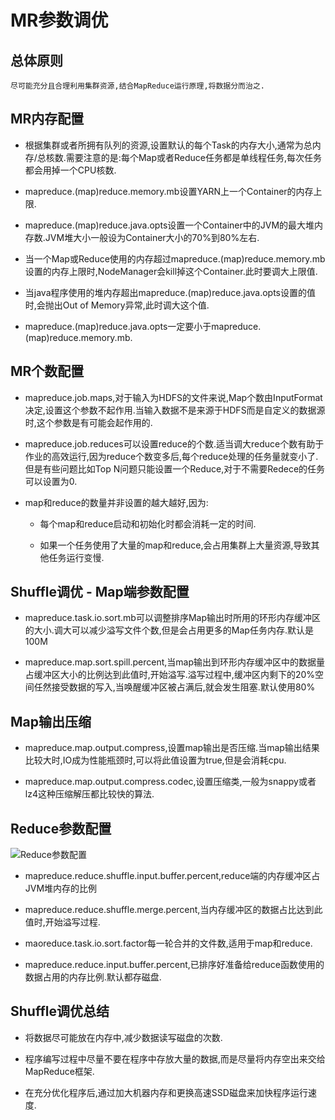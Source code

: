 # MR参数调优

## 总体原则

    尽可能充分且合理利用集群资源,结合MapReduce运行原理,将数据分而治之.

## MR内存配置

- 根据集群或者所拥有队列的资源,设置默认的每个Task的内存大小,通常为总内存/总核数.需要注意的是:每个Map或者Reduce任务都是单线程任务,每次任务都会用掉一个CPU核数.

- mapreduce.(map)reduce.memory.mb设置YARN上一个Container的内存上限.

- mapreduce.(map)reduce.java.opts设置一个Container中的JVM的最大堆内存数.JVM堆大小一般设为Container大小的70%到80%左右.

- 当一个Map或Reduce使用的内存超过mapreduce.(map)reduce.memory.mb设置的内存上限时,NodeManager会kill掉这个Container.此时要调大上限值.

- 当java程序使用的堆内存超出mapreduce.(map)reduce.java.opts设置的值时,会抛出Out of Memory异常,此时调大这个值.

- mapreduce.(map)reduce.java.opts一定要小于mapreduce.(map)reduce.memory.mb.

## MR个数配置

- mapreduce.job.maps,对于输入为HDFS的文件来说,Map个数由InputFormat决定,设置这个参数不起作用.当输入数据不是来源于HDFS而是自定义的数据源时,这个参数是有可能会起作用的.

- mapreduce.job.reduces可以设置reduce的个数.适当调大reduce个数有助于作业的高效运行,因为reduce个数变多后,每个reduce处理的任务量就变小了.但是有些问题比如Top N问题只能设置一个Reduce,对于不需要Redece的任务可以设置为0.

- map和reduce的数量并非设置的越大越好,因为:
    
    - 每个map和reduce启动和初始化时都会消耗一定的时间.

    - 如果一个任务使用了大量的map和reduce,会占用集群上大量资源,导致其他任务运行变慢.

## Shuffle调优 - Map端参数配置

- mapreduce.task.io.sort.mb可以调整排序Map输出时所用的环形内存缓冲区的大小.调大可以减少溢写文件个数,但是会占用更多的Map任务内存.默认是100M

- mapreduce.map.sort.spill.percent,当map输出到环形内存缓冲区中的数据量占缓冲区大小的比例达到此值时,开始溢写.溢写过程中,缓冲区内剩下的20%空间任然接受数据的写入,当唤醒缓冲区被占满后,就会发生阻塞.默认使用80%

## Map输出压缩

- mapreduce.map.output.compress,设置map输出是否压缩.当map输出结果比较大时,IO成为性能瓶颈时,可以将此值设置为true,但是会消耗cpu.

- mapreduce.map.output.compress.codec,设置压缩类,一般为snappy或者lz4这种压缩解压都比较快的算法.

## Reduce参数配置

![Reduce参数配置][1]

- mapreduce.reduce.shuffle.input.buffer.percent,reduce端的内存缓冲区占JVM堆内存的比例

- mapreduce.reduce.shuffle.merge.percent,当内存缓冲区的数据占比达到此值时,开始溢写过程.

- maoreduce.task.io.sort.factor每一轮合并的文件数,适用于map和reduce.

- mapreduce.reduce.input.buffer.percent,已排序好准备给reduce函数使用的数据占用的内存比例.默认都存磁盘.

## Shuffle调优总结

- 将数据尽可能放在内存中,减少数据读写磁盘的次数.

- 程序编写过程中尽量不要在程序中存放大量的数据,而是尽量将内存空出来交给MapReduce框架.

- 在充分优化程序后,通过加大机器内存和更换高速SSD磁盘来加快程序运行速度.

[1]: https://github.com/jiaoqiyuan/163-bigdate-note/raw/master/%E6%97%A5%E5%BF%97%E8%A7%A3%E6%9E%90%E5%8F%8A%E8%AE%A1%E7%AE%97%EF%BC%9AMR/img/Reduce%E7%AB%AF%E5%8F%82%E6%95%B0%E9%85%8D%E7%BD%AE.png
